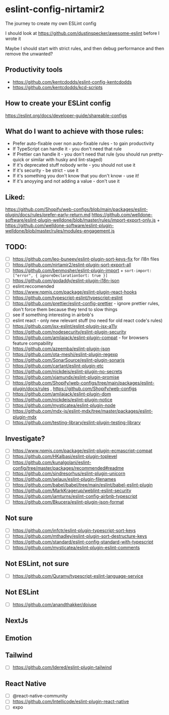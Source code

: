 # eslint-config-nirtamir2
The journey to create my own ESLint config

I should look at https://github.com/dustinspecker/awesome-eslint before I wrote it

Maybe I should start with strict rules, and then debug performance and then remove the unwanted?

## Productivity tools
- https://github.com/kentcdodds/eslint-config-kentcdodds
- https://github.com/kentcdodds/kcd-scripts

## How to create your ESLint config
https://eslint.org/docs/developer-guide/shareable-configs

## What do I want to achieve with those rules:
- Prefer auto-fixable over non auto-fixable rules - to gain productivity
- If TypeScript can handle it - you don't need that rule
- If Prettier can handle it - you don't need that rule (you should run pretty-quick or similar with husky and lint-staged)
- If it's deprecated stuff nobody write - you should not use it
- If it's security - be strict - use it
- If it's something you don't know that you don't know - use it!
- If it's anoyying and not adding a value - don't use it

## Liked:
https://github.com/Shopify/web-configs/blob/main/packages/eslint-plugin/docs/rules/prefer-early-return.md
https://github.com/welldone-software/eslint-plugin-welldone/blob/master/rules/import-export-only.js + https://github.com/welldone-software/eslint-plugin-welldone/blob/master/rules/modules-engagement.js

## TODO:
- [ ] https://github.com/leo-buneev/eslint-plugin-sort-keys-fix for i18n files
- [ ] https://github.com/nirtamir2/eslint-plugin-sort-export-all
- [ ] https://github.com/benmosher/eslint-plugin-import + `sort-import: ["error", { ignoreDeclarationSort: true }]`
- [ ] https://github.com/godaddy/eslint-plugin-i18n-json
- [ ] eslint:reccomended
- [ ] https://www.npmjs.com/package/eslint-plugin-react-hooks
- [ ] https://github.com/typescript-eslint/typescript-eslint
- [ ] https://github.com/prettier/eslint-config-prettier - ignore prettier rules, don't force them because they tend to slow things
- [ ] see if something interesting in airbnb's
- [ ] eslint react - only new relevant stuff (no need for old react code's rules)
- [ ] https://github.com/jsx-eslint/eslint-plugin-jsx-a11y
- [ ] https://github.com/nodesecurity/eslint-plugin-security
- [ ] https://github.com/amilajack/eslint-plugin-compat - for browsers feature compability
- [ ] https://github.com/azeemba/eslint-plugin-json
- [ ] https://github.com/ota-meshi/eslint-plugin-regexp
- [ ] https://github.com/SonarSource/eslint-plugin-sonarjs
- [ ] https://github.com/cartant/eslint-plugin-etc
- [ ] https://github.com/nickdeis/eslint-plugin-no-secrets
- [ ] https://github.com/xjamundx/eslint-plugin-promise
- [ ] https://github.com/Shopify/web-configs/tree/main/packages/eslint-plugin/docs/rules , https://github.com/Shopify/web-configs
- [ ] https://github.com/amilajack/eslint-plugin-dom
- [ ] https://github.com/nickdeis/eslint-plugin-notice
- [ ] https://github.com/mysticatea/eslint-plugin-node
- [ ] https://github.com/mdx-js/eslint-mdx/tree/master/packages/eslint-plugin-mdx
- [ ] https://github.com/testing-library/eslint-plugin-testing-library

## Investigate?
- [ ] https://www.npmjs.com/package/eslint-plugin-ecmascript-compat
- [ ] https://github.com/HKalbasi/eslint-plugin-toplevel
- [ ] https://github.com/kunalgolani/eslint-config/tree/master/packages/recommended#readme
- [ ] https://github.com/sindresorhus/eslint-plugin-unicorn
- [ ] https://github.com/selaux/eslint-plugin-filenames
- [ ] https://github.com/babel/babel/tree/main/eslint/babel-eslint-plugin
- [ ] https://github.com/MarkKragerup/weblint-eslint-security
- [ ] https://github.com/iamturns/eslint-config-airbnb-typescript
- [ ] https://github.com/Bkucera/eslint-plugin-json-format

## Not sure
- [ ] https://github.com/infctr/eslint-plugin-typescript-sort-keys
- [ ] https://github.com/mthadley/eslint-plugin-sort-destructure-keys
- [ ] https://github.com/standard/eslint-config-standard-with-typescript
- [ ] https://github.com/mysticatea/eslint-plugin-eslint-comments

## Not ESLint, not sure
- [ ] https://github.com/Quramy/typescript-eslint-language-service

## Not ESLint 
- [ ] https://github.com/anandthakker/doiuse

## NextJs

## Emotion

## Tailwind
- [ ] https://github.com/Idered/eslint-plugin-tailwind

## React Native
- [ ] @react-native-community
- [ ] https://github.com/Intellicode/eslint-plugin-react-native
- [ ] expo
